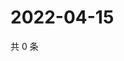 # 2022-04-15

共 0 条

<!-- BEGIN WEIBO -->
<!-- 最后更新时间 Fri Apr 15 2022 12:34:16 GMT+0800 (China Standard Time) -->

<!-- END WEIBO -->
